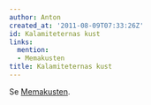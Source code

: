 ```yaml
---
author: Anton
created_at: '2011-08-09T07:33:26Z'
id: Kalamiteternas kust
links:
  mention:
  - Memakusten
title: Kalamiteternas kust
---
```


Se [Memakusten].

  [Memakusten]: Memakusten
